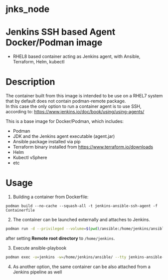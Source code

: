 # jnks_node

# Jenkins SSH based Agent Docker/Podman image    
- RHEL8 based container acting as Jenkins agent, with Ansible, Terraform, Helm, kubectl        

# Description    

The container built from this image is intended to be use on a RHEL7 system that by default does not contain podman-remote package.     
In this case the only option to run a container agent is to use SSH, according to: https://www.jenkins.io/doc/book/using/using-agents/    


This is a base image for Docker/Podman, which includes:    
- Podman      
- JDK and the Jenkins agent executable (agent.jar)     
- Ansible package installed via pip     
- Terraform binary installed from https://www.terraform.io/downloads                      
- Helm    
- Kubectl vSphere        
- etc         



# Usage    
1. Building a container from Dockerfile:    
```
podman build --no-cache --squash-all -t jenkins-ansible-ssh-agent -f Containerfile
```

2. The container can be launched externally and attaches to Jenkins.

```sh
podman run -d --privileged --volume=$(pwd)/ansible:/home/jenkins/ansible -p 2222:22 --name jenkins-ansible-ssh-agent localhost/jenkins-ansible-ssh-agent    
```    

after setting **Remote root directory** to `/home/jenkins`.    


3. Execute ansible-playbook               

```sh
podman exec -u=jenkins -w=/home/jenkins/ansible/ --tty jenkins-ansible-ssh-agent env TERM=xterm ansible-playbook get_facts.yml            
```    


4. As another option, the same container can be also attached from a Jenkins pipeline as well    


